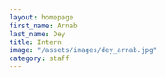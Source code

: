```yaml
---
layout: homepage
first_name: Arnab
last_name: Dey
title: Intern
image: "/assets/images/dey_arnab.jpg"
category: staff
---
```

